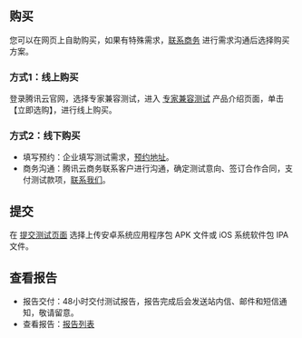 ## 购买

您可以在网页上自助购买，如果有特殊需求，<a targert="_blank" href="https://cloud.tencent.com/act/event/connect-service">联系商务</a> 进行需求沟通后选择购买方案。

### 方式1：线上购买

登录腾讯云官网，选择专家兼容测试，进入 [专家兼容测试](https://cloud.tencent.com/product/ect) 产品介绍页面，单击【立即选购】，进行线上购买。

### 方式2：线下购买

- 填写预约：企业填写测试需求，<a targert="_blank" href="https://console.cloud.tencent.com/wetest/expert/reserve">预约地址</a>。
- 商务沟通：腾讯云商务联系客户进行沟通，确定测试意向、签订合作合同，支付测试款项，<a targert="_blank" href="https://cloud.tencent.com/act/event/connect-service">联系我们</a>。

## 提交

在 <a targert="_blank" href="https://console.cloud.tencent.com/wetest/expert/submit">提交测试页面</a> 选择上传安卓系统应用程序包 APK 文件或 iOS 系统软件包 IPA 文件。

## 查看报告

- 报告交付：48小时交付测试报告，报告完成后会发送站内信、邮件和短信通知，敬请留意。
- 查看报告：<a targert="_blank" href="https://console.cloud.tencent.com/wetest/report/expert">报告列表</a>  
